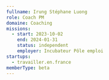 ```yaml
---
fullname: Irung Stéphane Luong
role: Coach PM
domaine: Coaching
missions:
  - start: 2023-10-02
    end: 2024-01-31
    status: independent
    employer: Incubateur Pôle emploi
startups:
  - travailler.en.france
memberType: beta
---
```


